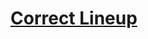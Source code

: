 # [Correct Lineup](https://app.codesignal.com/arcade/python-arcade/drilling-the-lists/M6QtFEgxrfY9Wihbt/)
